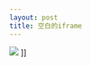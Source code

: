 ```yaml
---
layout: post
title: 空白的iframe
---
```

![](http://pic002.cnblogs.com/images/2011/18938/2011070221363059.png)
]]